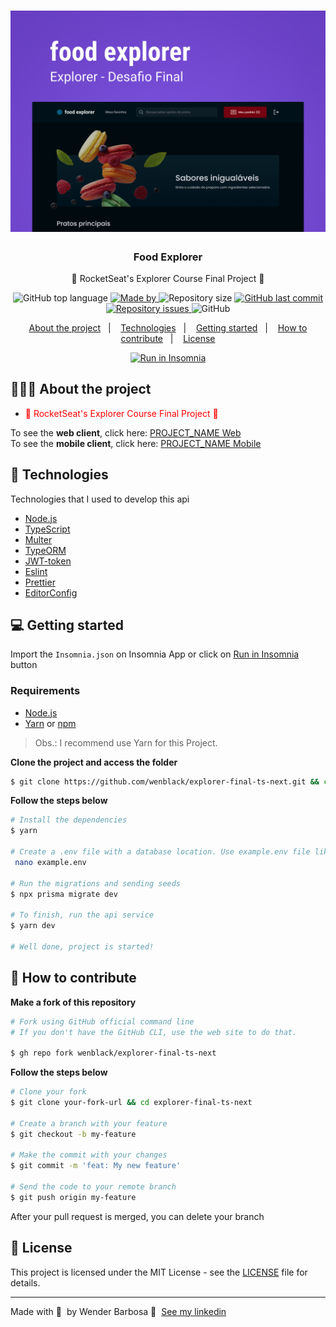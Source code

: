 <h1 align="center">
	<img alt="Logo" src="./public/demo.png" width="700px" />
</h1>

<h3 align="center">
  Food Explorer
</h3>

<p align="center">
🏁 RocketSeat's Explorer Course Final Project 🏁
</p>


<p align="center">
  <img alt="GitHub top language" src="https://img.shields.io/github/languages/top/wenblack/explorer-final-ts-next">
  <a href="https://www.linkedin.com/in/wenblack/">
    <img alt="Made by" src="https://img.shields.io/badge/made%20by-Wender%20Barbosa-gree">
  </a>
  <img alt="Repository size" src="https://img.shields.io/github/repo-size/wenblack/explorer-final-ts-next">
  <a href="https://github.com/wenblack/explorer-final-ts-next/commits/master">
    <img alt="GitHub last commit" src="https://img.shields.io/github/last-commit/wenblack/explorer-final-ts-next">
  </a>
  <a href="https://github.com/wenblack/explorer-final-ts-next/issues">
    <img alt="Repository issues" src="https://img.shields.io/github/issues/wenblack/explorer-final-ts-next">
  </a>
  <img alt="GitHub" src="https://img.shields.io/github/license/wenblack/explorer-final-ts-next">
</p>

<p align="center">
  <a href="#-about-the-project">About the project</a>&nbsp;&nbsp;&nbsp;|&nbsp;&nbsp;&nbsp;
  <a href="#-technologies">Technologies</a>&nbsp;&nbsp;&nbsp;|&nbsp;&nbsp;&nbsp;
  <a href="#-getting-started">Getting started</a>&nbsp;&nbsp;&nbsp;|&nbsp;&nbsp;&nbsp;
  <a href="#-how-to-contribute">How to contribute</a>&nbsp;&nbsp;&nbsp;|&nbsp;&nbsp;&nbsp;
  <a href="#-license">License</a>
</p>

<p id="insomniaButton" align="center">
  <a href="" target="_blank"><img src="https://insomnia.rest/images/run.svg" alt="Run in Insomnia"></a>
</p>

## 👨🏻‍💻 About the project

- <p style="color: red;">🏁 RocketSeat's Explorer Course Final Project 🏁</p>

To see the **web client**, click here: [PROJECT_NAME Web](https://github/wenblack/explorer-final-ts-next)</br>
To see the **mobile client**, click here: [PROJECT_NAME Mobile](https://github/wenblack/explorer-final-ts-next)

## 🚀 Technologies

Technologies that I used to develop this api

- [Node.js](https://nodejs.org/en/)
- [TypeScript](https://www.typescriptlang.org/)
- [Multer](https://github.com/expressjs/multer)
- [TypeORM](https://typeorm.io/#/)
- [JWT-token](https://jwt.io/)
- [Eslint](https://eslint.org/)
- [Prettier](https://prettier.io/)
- [EditorConfig](https://editorconfig.org/)

## 💻 Getting started

Import the `Insomnia.json` on Insomnia App or click on [Run in Insomnia](#insomniaButton) button

### Requirements

- [Node.js](https://nodejs.org/en/)
- [Yarn](https://classic.yarnpkg.com/) or [npm](https://www.npmjs.com/)

> Obs.: I recommend use Yarn for this Project.

**Clone the project and access the folder**

```bash
$ git clone https://github.com/wenblack/explorer-final-ts-next.git && cd explorer-final-ts-next
```

**Follow the steps below**

```bash
# Install the dependencies
$ yarn

# Create a .env file with a database location. Use example.env file like reference
 nano example.env

# Run the migrations and sending seeds
$ npx prisma migrate dev

# To finish, run the api service
$ yarn dev

# Well done, project is started!
```

## 🤔 How to contribute

**Make a fork of this repository**

```bash
# Fork using GitHub official command line
# If you don't have the GitHub CLI, use the web site to do that.

$ gh repo fork wenblack/explorer-final-ts-next
```

**Follow the steps below**

```bash
# Clone your fork
$ git clone your-fork-url && cd explorer-final-ts-next

# Create a branch with your feature
$ git checkout -b my-feature

# Make the commit with your changes
$ git commit -m 'feat: My new feature'

# Send the code to your remote branch
$ git push origin my-feature
```

After your pull request is merged, you can delete your branch

## 📝 License

This project is licensed under the MIT License - see the [LICENSE](LICENSE) file for details.

---

Made with 💜 &nbsp;by Wender Barbosa 👋 &nbsp;[See my linkedin](https://www.linkedin.com/in/wenblack/)